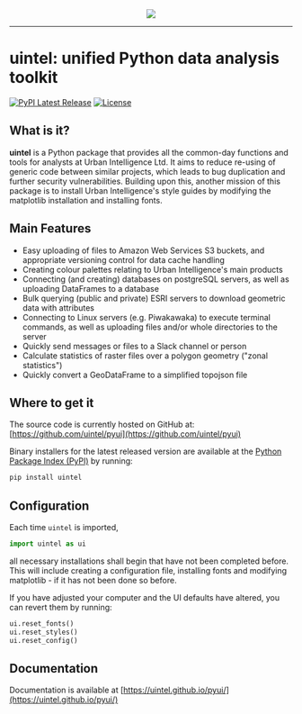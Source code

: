 <div align="center">
  <img src="docs/images/blue_logo.svg"><br>
</div>

-----------------

# uintel: unified Python data analysis toolkit
[![PyPI Latest Release](https://img.shields.io/pypi/v/uintel.svg)](https://pypi.org/project/uintel/)
[![License](https://img.shields.io/pypi/l/uintel.svg)](https://github.com/uintel/pyui/blob/main/LICENSE)

## What is it?

**uintel** is a Python package that provides all the common-day functions and tools for analysts at Urban Intelligence Ltd. It aims to reduce re-using of generic code between similar projects, which leads to bug duplication and further security vulnerabilities. Building upon this, another mission of this package is to install Urban Intelligence's style guides by modifying the matplotlib installation and installing fonts. 


## Main Features

  - Easy uploading of files to Amazon Web Services S3 buckets, and appropriate versioning control for data cache handling
  - Creating colour palettes relating to Urban Intelligence's main products
  - Connecting (and creating) databases on postgreSQL servers, as well as uploading DataFrames to a database
  - Bulk querying (public and private) ESRI servers to download geometric data with attributes
  - Connecting to Linux servers (e.g. Piwakawaka) to execute terminal commands, as well as uploading files and/or whole directories to the server
  - Quickly send messages or files to a Slack channel or person
  - Calculate statistics of raster files over a polygon geometry ("zonal statistics")
  - Quickly convert a GeoDataFrame to a simplified topojson file

## Where to get it
The source code is currently hosted on GitHub at: [https://github.com/uintel/pyui](https://github.com/uintel/pyui)

Binary installers for the latest released version are available at the [Python Package Index (PyPI)](https://pypi.org/project/uintel) by running:

```sh
pip install uintel
```

## Configuration
Each time ```uintel``` is imported,

```py
import uintel as ui
```

all necessary installations shall begin that have not been completed before. This will include creating a configuration file, installing fonts and modifying matplotlib - if it has not been done so before.

If you have adjusted your computer and the UI defaults have altered, you can revert them by running:

```py
ui.reset_fonts()
ui.reset_styles()
ui.reset_config()
```

## Documentation
Documentation is available at [https://uintel.github.io/pyui/](https://uintel.github.io/pyui/)
